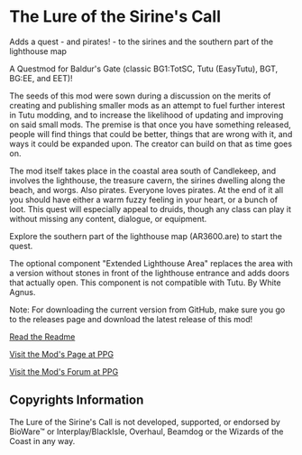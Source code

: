 # The Lure of the Sirine's Call
Adds a quest - and pirates! - to the sirines and the southern part of the lighthouse map

A Questmod for Baldur's Gate (classic BG1:TotSC, Tutu (EasyTutu), BGT, BG:EE, and EET)!

The seeds of this mod were sown during a discussion on the merits of creating and publishing smaller mods as an attempt to fuel further interest in Tutu modding, and to increase the likelihood of updating and improving on said small mods. The premise is that once you have something released, people will find things that could be better, things that are wrong with it, and ways it could be expanded upon. The creator can build on that as time goes on.

The mod itself takes place in the coastal area south of Candlekeep, and involves the lighthouse, the treasure cavern, the sirines dwelling along the beach, and worgs. Also pirates. Everyone loves pirates. At the end of it all you should have either a warm fuzzy feeling in your heart, or a bunch of loot. This quest will especially appeal to druids, though any class can play it without missing any content, dialogue, or equipment.

Explore the southern part of the lighthouse map (AR3600.are) to start the quest.

The optional component "Extended Lighthouse Area" replaces the area with a version without stones in front of the lighthouse entrance and adds doors that actually open. This component is not compatible with Tutu. By White Agnus. 

Note: For downloading the current version from GitHub, make sure you go to the releases page and download the latest release of this mod!

[Read the Readme](https://Pocket-Plane-Group.github.io/Pocket-Plane-Group.github.io/readmes/sirine_readme.english.html)

[Visit the Mod's Page at PPG](http://www.pocketplane.net/tutumods)

[Visit the Mod's Forum at PPG](http://forums.pocketplane.net/index.php/topic,17901.0.html)

## Copyrights Information

The Lure of the Sirine's Call is not developed, supported, or endorsed by BioWare™ or Interplay/BlackIsle, Overhaul, Beamdog or the Wizards of the Coast in any way.
